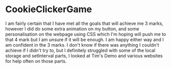 # CookieClickerGame
I am fairly certain that I have met all the goals that will achieve me 3 marks, however I did do some extra animation on my button, and some personalisation on the webpage using CSS which I'm hoping will push me to that 4 mark but I am unsure if it will be enough. I am happy either way and I am confident in the 3 marks.
I don't know if there was anything I couldn't achieve if I didn't try to, but I definitely struggled with some of the local storage and setInterval parts, I looked at Tim's Demo and various websites for help often on those parts.
